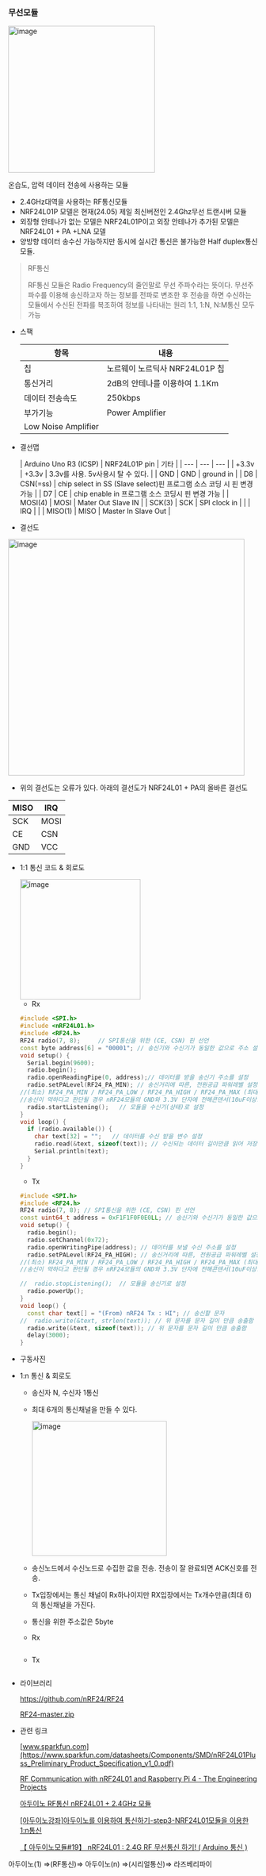 ### 무선모듈

<img width="296" alt="image" src="https://github.com/jjhwan-h/Fire-Extinguisher-Management-System/assets/92563695/9dc50220-a557-48be-9bce-dcc0f27be243">


온습도, 압력 데이터 전송에 사용하는 모듈

- 2.4GHz대역을 사용하는 RF통신모듈
- NRF24L01P 모델은 현재(24.05) 제일 최신버전인 2.4Ghz무선 트랜시버 모듈
- 외장형 안테나가  없는 모델은 NRF24L01P이고 외장 안테나가 추가된 모델은 NRF24L01 + PA +LNA 모델
- 양방향 데이터 송수신 가능하지만 동시에 실시간 통신은 불가능한 Half duplex통신 모듈.

> RF통신
> 
> 
> RF통신 모듈은 Radio Frequency의 줄인말로 무선 주파수라는 뜻이다.
> 무선주파수를 이용해 송신하고자 하는 정보를 전파로 변조한 후 전송을 하면 수신하는 모듈에서 수신된 전파를 복조하여 정보를 나타내는 원리
> 1:1, 1:N, N:M통신 모두 가능
> 

- 스팩
    
    
    | 항목 | 내용 |
    | --- | --- |
    | 칩 | 노르웨이 노르딕사 NRF24L01P 칩 |
    | 통신거리 | 2dB의 안테나를 이용하여 1.1Km |
    | 데이터 전송속도 | 250kbps |
    | 부가기능 | Power Amplifier
    Low Noise Amplifier |
- 결선맵
    
    
    | Arduino Uno R3
    (ICSP) | NRF24L01P pin | 기타 |
    | --- | --- | --- |
    | +3.3v | +3.3v | 3.3v를 사용. 5v사용시 탈 수 있다. |
    | GND | GND | ground in |
    | D8 | CSN(=ss) | chip select in SS
    (Slave select)핀
    프로그램 소스 코딩 시  핀 변경가능 |
    | D7 | CE | chip enable in 프로그램 소스 코딩시 핀 변경 가능 |
    | MOSI(4) | MOSI | Mater Out Slave IN |
    | SCK(3) | SCK | SPI clock in |
    |  | IRQ |  |
    | MISO(1) | MISO | Master In Slave Out |
- 결선도

<img width="477" alt="image" src="https://github.com/jjhwan-h/Fire-Extinguisher-Management-System/assets/92563695/55991b63-98fb-4937-9f31-e7495f88858f">

-  위의 결선도는 오류가 있다. 아래의 결선도가 NRF24L01 + PA의 올바른 결선도 

| MISO | IRQ |
| --- | --- |
| SCK | MOSI |
| CE | CSN |
| GND | VCC |


- 1:1 통신 코드 & 회로도
    
    <img width="243" alt="image" src="https://github.com/jjhwan-h/Fire-Extinguisher-Management-System/assets/92563695/d1e5597b-eca1-4a7b-a268-3b079f933c39">

    
    - Rx
    
    ```cpp
    #include <SPI.h> 
    #include <nRF24L01.h>
    #include <RF24.h>
    RF24 radio(7, 8);     // SPI통신을 위한 (CE, CSN) 핀 선언
    const byte address[6] = "00001"; // 송신기와 수신기가 동일한 값으로 주소 설정함(5자리)
    void setup() {
      Serial.begin(9600);
      radio.begin();
      radio.openReadingPipe(0, address);// 데이터를 받을 송신기 주소를 설정
      radio.setPALevel(RF24_PA_MIN); // 송신거리에 따른, 전원공급 파워레벨 설정
    //(최소) RF24_PA_MIN / RF24_PA_LOW / RF24_PA_HIGH / RF24_PA_MAX (최대) 설정가능
    //송신이 약하다고 판단될 경우 nRF24모듈의 GND와 3.3V 단자에 전해콘덴서(10uF이상:+를3.3V연결)사용권장
      radio.startListening();   // 모듈을 수신기(상태)로 설정
    }
    void loop() {
      if (radio.available()) {
        char text[32] = "";   // 데이터를 수신 받을 변수 설정
        radio.read(&text, sizeof(text)); // 수신되는 데이터 길이만큼 읽어 저장
        Serial.println(text);
      }
    }
    ```
    
    - Tx
    
    ```cpp
    #include <SPI.h>
    #include <RF24.h>
    RF24 radio(7, 8); // SPI통신을 위한 (CE, CSN) 핀 선언
    const uint64_t address = 0xF1F1F0F0E0LL; // 송신기와 수신기가 동일한 값으로 주소 설정함(5자리)
    void setup() {
      radio.begin();
      radio.setChannel(0x72);
      radio.openWritingPipe(address); // 데이터를 보낼 수신 주소를 설정
      radio.setPALevel(RF24_PA_HIGH); // 송신거리에 따른, 전원공급 파워레벨 설정
    //(최소) RF24_PA_MIN / RF24_PA_LOW / RF24_PA_HIGH / RF24_PA_MAX (최대) 설정가능
    //송신이 약하다고 판단될 경우 nRF24모듈의 GND와 3.3V 단자에 전해콘덴서(10uF이상:+를3.3V연결)사용권장
    
    //  radio.stopListening();  // 모듈을 송신기로 설정
      radio.powerUp();
    }
    void loop() {
      const char text[] = "(From) nRF24 Tx : HI"; // 송신할 문자
    //  radio.write(&text, strlen(text)); // 위 문자를 문자 길이 만큼 송출함
      radio.write(&text, sizeof(text)); // 위 문자를 문자 길이 만큼 송출함
      delay(3000);
    }
    ```
    
- 구동사진
    
    
- 1:n 통신 & 회로도
    - 송신자 N, 수신자 1통신
    - 최대 6개의 통신채널을 만들 수 있다.
        
        <img width="272" alt="image" src="https://github.com/jjhwan-h/Fire-Extinguisher-Management-System/assets/92563695/4412aeb2-78a3-471d-a298-d7310397ffcc">

        
    - 송신노드에서 수신노드로 수집한 값을 전송. 전송이 잘 완료되면  ACK신호를 전송.
    - Tx입장에서는 통신 채널이 Rx하나이지만  RX입장에서는 Tx개수만큼(최대 6)의 통신채널을 가진다.
    - 통신을 위한 주소값은 5byte
    
    - Rx
        
        ```cpp
        
        ```
        
    - Tx
        
        ```cpp
        
        ```
        

- 라이브러리
    
    https://github.com/nRF24/RF24
    
    [RF24-master.zip](https://prod-files-secure.s3.us-west-2.amazonaws.com/13092794-619e-423b-828c-ce5075dbf19e/e3cf52ec-137f-46f5-a3b6-3dfaa94e00cd/RF24-master.zip)
    
- 관련 링크
    
    [www.sparkfun.com](https://www.sparkfun.com/datasheets/Components/SMD/nRF24L01Pluss_Preliminary_Product_Specification_v1_0.pdf)
    
    [RF Communication with nRF24L01 and Raspberry Pi 4 - The Engineering Projects](https://www.theengineeringprojects.com/2022/11/rf-communication-with-nrf24l01-and-raspberry-pi-4.html)
    
    [아두이노 RF통신 nRF24L01 + 2.4GHz 모듈](https://m.blog.naver.com/eduino/222060455344)
    
    [[아두이노강좌]아두이노를 이용하여 통신하기-step3-NRF24L01모듈을 이용한 1:n통신](https://m.blog.naver.com/simjk98/221618424000)
    
    [【 아두이노모듈#19】 nRF24L01 :  2.4G RF 무선통신 하기! ( Arduino 통신 )](https://rasino.tistory.com/255)
    

아두이노(1) ⇒(RF통신)⇒ 아두이노(n) ⇒(시리얼통신)⇒ 라즈베리파이
